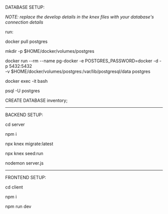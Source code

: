 
DATABASE SETUP:

 *NOTE: replace the develop details in the knex files with your database's connection details*

run:

docker pull postgres

mkdir -p $HOME/docker/volumes/postgres

docker run --rm --name pg-docker -e POSTGRES_PASSWORD=docker -d -p 5432:5432 \
-v $HOME/docker/volumes/postgres:/var/lib/postgresql/data postgres

docker exec -it <PSQL-Container-ID> bash

psql -U postgres

CREATE DATABASE inventory;

----------------------------------------------------------------------------------------------------------------------------
BACKEND SETUP:

cd server

npm i

npx knex migrate:latest

npx knex seed:run

nodemon server.js

----------------------------------------------------------------------------------------------------------------------------

FRONTEND SETUP:

cd client

npm i

npm run dev